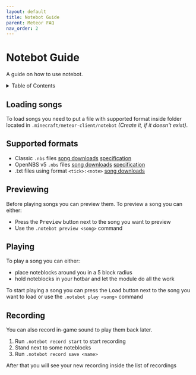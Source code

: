 ```yaml
---
layout: default
title: Notebot Guide
parent: Meteor FAQ
nav_order: 2
---
```


# Notebot Guide

A guide on how to use notebot.

<!-- START doctoc generated TOC please keep comment here to allow auto update -->
<!-- DON'T EDIT THIS SECTION, INSTEAD RE-RUN doctoc TO UPDATE -->
<details>
<summary>Table of Contents</summary>

- [Loading songs](#loading-songs)
- [Supported formats](#supported-formats)
- [Previewing](#previewing)
- [Playing](#playing)
- [Recording](#recording)

</details>
<!-- END doctoc generated TOC please keep comment here to allow auto update -->
<!-- I have no idea how the TOC thingy works, just adding this incase it does -->

## Loading songs

To load songs you need to put a file with supported format inside folder located in `.minecraft/meteor-client/notebot` *(Create it, if it doesn't exist)*.

## Supported formats

- Classic `.nbs` files <a href="https://github.com/thatcraniumguy/Songs/tree/master/NBS%20files" class="btn btn-blue fs-1">song downloads</a> <a href="https://www.stuffbydavid.com/mcnbs/format" class="btn btn-blue fs-1">specification</a>
- OpenNBS v5 `.nbs` files  <a href="https://opennbs.org/songs" class="btn btn-blue fs-1">song downloads</a> <a href="https://opennbs.org/nbs" class="btn btn-blue fs-1">specification</a>
- .txt files using format `<tick>:<note>` <a href="https://github.com/BleachDrinker420/BH-resources/raw/main/notebot/songs.zip" class="btn btn-blue fs-1">song downloads</a>

## Previewing

Before playing songs you can preview them. To preview a song you can either:
- Press the <kbd class="btn fs-1">Preview</kbd> button next to the song you want to preview
- Use the `.notebot preview <song>` command

## Playing

To play a song you can either:
-  place noteblocks around you in a 5 block radius
-  hold noteblocks in your hotbar and let the module do all the work

To start playing a song you can press the <kbd class="btn fs-1">Load</kbd> button next to the song you want to load or use the `.notebot play <song>` command

## Recording

You can also record in-game sound to play them back later.
1. Run `.notebot record start` to start recording
2. Stand next to some noteblocks
3. Run `.notebot record save <name>`

After that you will see your new recording inside the list of recordings
